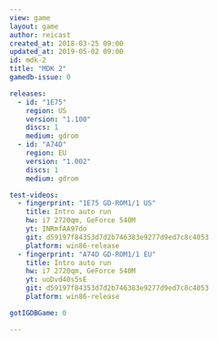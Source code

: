 ```yaml
---
view: game
layout: game
author: reicast
created_at: 2018-03-25 09:00
updated_at: 2019-05-02 09:00
id: mdk-2
title: "MDK 2"
gamedb-issue: 0

releases:
  - id: "1E75"
    region: US
    version: "1.100"
    discs: 1
    medium: gdrom
  - id: "A74D"
    region: EU
    version: "1.002"
    discs: 1
    medium: gdrom

test-videos:
  - fingerprint: "1E75 GD-ROM1/1 US"
    title: Intro auto run
    hw: i7 2720qm, GeForce 540M
    yt: INRmfAA97do
    git: d59197f84353d7d2b746383e9277d9ed7c8c4053
    platform: win86-release
  - fingerprint: "A74D GD-ROM1/1 EU"
    title: Intro auto run
    hw: i7 2720qm, GeForce 540M
    yt: uoDvd40s5sE
    git: d59197f84353d7d2b746383e9277d9ed7c8c4053
    platform: win86-release

gotIGDBGame: 0

---
```

